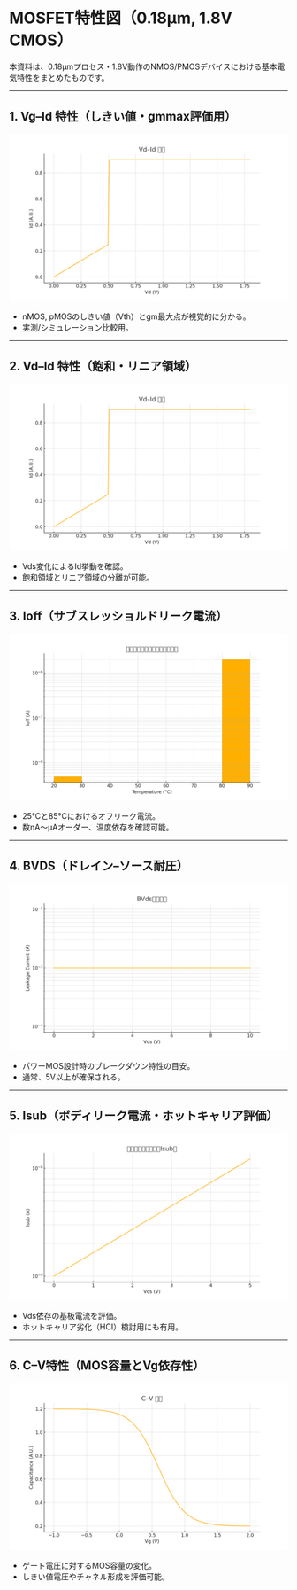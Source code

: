 # MOSFET特性図（0.18µm, 1.8V CMOS）

本資料は、0.18µmプロセス・1.8V動作のNMOS/PMOSデバイスにおける基本電気特性をまとめたものです。

---

## 1. Vg–Id 特性（しきい値・gmmax評価用）

![Vg–Id](./01_vg_id.png)

- nMOS, pMOSのしきい値（Vth）とgm最大点が視覚的に分かる。
- 実測/シミュレーション比較用。

---

## 2. Vd–Id 特性（飽和・リニア領域）

![Vd–Id](./02_vd_id.png)

- Vds変化によるId挙動を確認。
- 飽和領域とリニア領域の分離が可能。

---

## 3. Ioff（サブスレッショルドリーク電流）

![Ioff](./03_ioff.png)

- 25°Cと85°Cにおけるオフリーク電流。
- 数nA〜μAオーダー、温度依存を確認可能。

---

## 4. BVDS（ドレイン–ソース耐圧）

![BVDS](./04_bvds.png)

- パワーMOS設計時のブレークダウン特性の目安。
- 通常、5V以上が確保される。

---

## 5. Isub（ボディリーク電流・ホットキャリア評価）

![Isub](./05_isub.png)

- Vds依存の基板電流を評価。
- ホットキャリア劣化（HCI）検討用にも有用。

---

## 6. C–V特性（MOS容量とVg依存性）

![C–V](./06_cv.png)

- ゲート電圧に対するMOS容量の変化。
- しきい値電圧やチャネル形成を評価可能。
